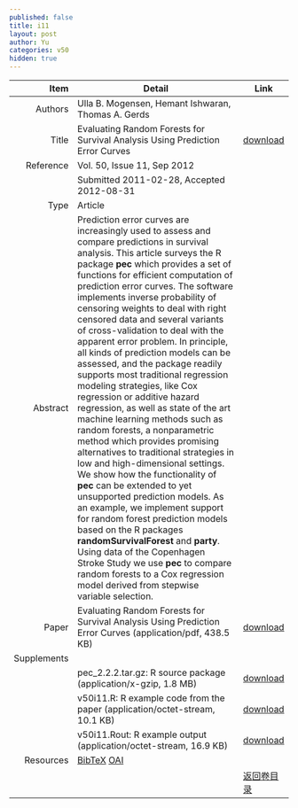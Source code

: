 ```yaml
---
published: false
title: i11
layout: post
author: Yu
categories: v50
hidden: true
---
```


| Item | Detail | Link |
|---:|---|---|
| Authors | Ulla B. Mogensen, Hemant Ishwaran, Thomas A. Gerds| |
| Title |Evaluating Random Forests for Survival Analysis Using Prediction Error Curves | [download](http://www.jstatsoft.org/v50/i11/paper) |
| Reference |Vol. 50, Issue 11, Sep 2012 | |
| | Submitted 2011-02-28, Accepted 2012-08-31| | 
| Type | Article| |
| Abstract | Prediction error curves are increasingly used to assess and compare predictions in survival analysis. This article surveys the R package <b>pec</b> which provides a set of functions for efficient computation of prediction error curves. The software implements inverse probability of censoring weights to deal with right censored data and several variants of cross-validation to deal with the apparent error problem. In principle, all kinds of prediction models can be assessed, and the package readily supports most traditional regression modeling strategies, like Cox regression or additive hazard regression, as well as state of the art machine learning methods such as random forests, a nonparametric method which provides promising alternatives to traditional strategies in low and high-dimensional settings. We show how the functionality of <b>pec</b> can be extended to yet unsupported prediction models. As an example, we implement support for random forest prediction models based on the R packages <b>randomSurvivalForest</b> and <b>party</b>. Using data of the Copenhagen Stroke Study we use <b>pec</b> to compare random forests to a Cox regression model derived from stepwise variable selection.| |
| Paper | Evaluating Random Forests for Survival Analysis Using Prediction Error Curves  (application/pdf, 438.5 KB)| [download](http://www.jstatsoft.org/v50/i11/paper) |
| Supplements | | |
| |pec_2.2.2.tar.gz: R source package  (application/x-gzip, 1.8 MB)|  [download](http://www.jstatsoft.org/v50/i11/supp/1) |
| |v50i11.R: R example code from the paper  (application/octet-stream, 10.1 KB)|  [download](http://www.jstatsoft.org/v50/i11/supp/2) |
| |v50i11.Rout: R example output  (application/octet-stream, 16.9 KB)|  [download](http://www.jstatsoft.org/v50/i11/supp/3) |
| Resources | [BibTeX](http://www.jstatsoft.org/v50/i11/bibtex) [OAI](http://www.jstatsoft.org/oai?verb=GetRecord&identifier=oai.jstatsoft/v50/i11&prefix=oai_dc)| |
| |  | [返回卷目录]({{site.baseurl}}/volume/v50.html) |